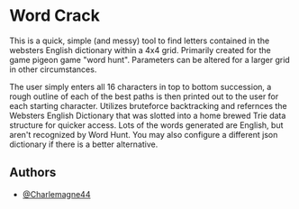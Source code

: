 
# Word Crack

This is a quick, simple (and messy) tool to find letters contained in the websters English dictionary within a 4x4 grid. Primarily created for the game pigeon game "word hunt". Parameters can be altered for a larger grid in other circumstances.

The user simply enters all 16 characters in top to bottom succession,  a  rough outline of each of the best paths is then printed out to the user for  each starting character. Utilizes bruteforce backtracking and refernces  the Websters English Dictionary that was slotted  into a home brewed  Trie data structure for  quicker access. Lots of the words generated are English, but aren't recognized by Word Hunt. You may also configure a different json dictionary if there is a better alternative.


## Authors

- [@Charlemagne44](https://www.github.com/Charlemagne44)

